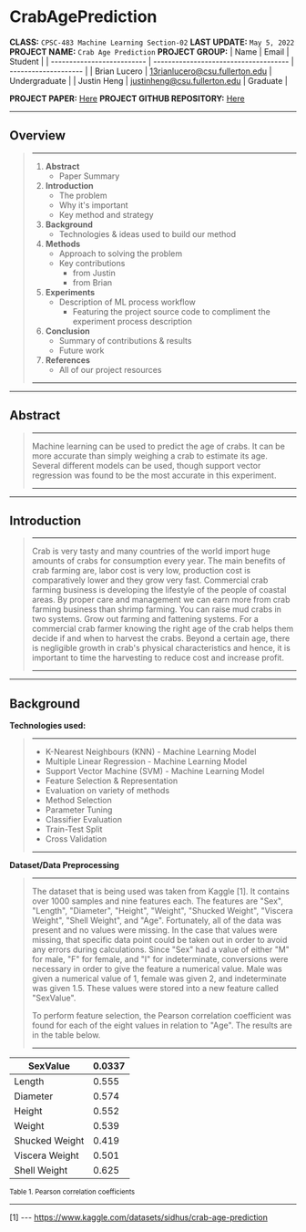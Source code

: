 # CrabAgePrediction

**CLASS:**  `CPSC-483 Machine Learning Section-02`
**LAST UPDATE:**  `May 5, 2022`
**PROJECT NAME:** `Crab Age Prediction`
**PROJECT GROUP:**
| Name                       | Email                                 | Student              |
| -------------------------- | ------------------------------------- | -------------------- |
| Brian Lucero               | 13rianlucero@csu.fullerton.edu        | Undergraduate        |
| Justin Heng                | justinheng@csu.fullerton.edu          | Graduate             |

**PROJECT PAPER:**   [Here](https://github.com/13rianlucero/CrabAgePrediction/blob/main/FirstDraft/Crab%20Age%20Prediction%20Paper.pdf)
**PROJECT GITHUB REPOSITORY:** [Here](https://github.com/13rianlucero/CrabAgePrediction)




----------------------------------------------------------------------------------------------------------------------------------






## Overview
> ---
> 1. **Abstract**
>     - Paper Summary
> 2. **Introduction**
>     - The problem 
>     - Why it's important 
>     - Key method and strategy
> 3. **Background**
>     - Technologies & ideas used to build our method
> 4. **Methods**
>     - Approach to solving the problem
>     - Key contributions
>        - from Justin
>         - from Brian
> 5. **Experiments**
>     - Description of ML process workflow 
>         - Featuring the project source code to compliment the experiment process description 
> 6. **Conclusion**
>     - Summary of contributions & results
>     - Future work
> 7. **References**
>     - All of our project resources
> ---






----------------------------------------------------------------------------------------------------------------------------------







## Abstract
> ---
> Machine learning can be used to predict the age of crabs. It can be more accurate than simply weighing a crab to estimate its age. Several different models can be used, though support vector regression was found to be the most accurate in this experiment.
> 
> ---






----------------------------------------------------------------------------------------------------------------------------------







## Introduction
> ---
> Crab is very tasty and many countries of the world import huge amounts of crabs for consumption every year. The main benefits of crab farming are, labor cost is very low, production cost is comparatively lower and they grow very fast. Commercial crab farming business is developing the lifestyle of the people of coastal areas. By proper care and management we can earn more from crab farming business than shrimp farming. You can raise mud crabs in two systems. Grow out farming and fattening systems. For a commercial crab farmer knowing the right age of the crab helps them decide if and when to harvest the crabs. Beyond a certain age, there is negligible growth in crab's physical characteristics and hence, it is important to time the harvesting to reduce cost and increase profit.
> 
> ---







----------------------------------------------------------------------------------------------------------------------------------






## Background
**Technologies used:**
> ---
> - K-Nearest Neighbours (KNN) - Machine Learning Model
> - Multiple Linear Regression - Machine Learning Model
> - Support Vector Machine (SVM) - Machine Learning Model
> - Feature Selection & Representation
> - Evaluation on variety of methods
> - Method Selection
> - Parameter Tuning
> - Classifier Evaluation
> - Train-Test Split
> - Cross Validation
>
> ---

**Dataset/Data Preprocessing**
> ---
> The dataset that is being used was taken from Kaggle [1]. It contains over 1000 samples and nine features each. The features are "Sex", "Length", "Diameter", "Height", "Weight", "Shucked Weight", "Viscera Weight", "Shell Weight", and "Age". Fortunately, all of the data was present and no values were missing. In the case that values were missing, that specific data point could be taken out in order to avoid any errors during calculations. Since "Sex" had a value of either "M" for male, "F" for female, and "I" for indeterminate, conversions were necessary in order to give the feature a numerical value. Male was given a numerical value of 1, female was given 2, and indeterminate was given 1.5. These values were stored into a new feature called "SexValue".
> 
> To perform feature selection, the Pearson correlation coefficient was found for each of the eight values in relation to "Age". The results are in the table below.
> 
> ---

| SexValue       | 0.0337 |
| -------------- | ------ |
| Length         | 0.555  |
| Diameter       | 0.574  |
| Height         | 0.552  |
| Weight         | 0.539  |
| Shucked Weight | 0.419  |
| Viscera Weight | 0.501  |
| Shell Weight   | 0.625  |

<sub>Table 1. Pearson correlation coefficients</sub>






----------------------------------------------------------------------------------------------------------------------------------






[1] --- https://www.kaggle.com/datasets/sidhus/crab-age-prediction  

<p align="center">
    <img src="https://img.shields.io/badge/Kaggle-035a7d?style=for-the-badge&logo=kaggle&logoColor=white" alt=""/>
</p>

